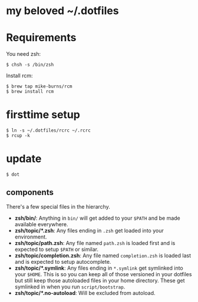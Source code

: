 # my beloved ~/.dotfiles

# Requirements
You need zsh:
```
$ chsh -s /bin/zsh
```

Install rcm:
```
$ brew tap mike-burns/rcm
$ brew install rcm
```

# firsttime setup
```
$ ln -s ~/.dotfiles/rcrc ~/.rcrc
$ rcup -k
```

# update
```
$ dot
```

## components

There's a few special files in the hierarchy.

- **zsh/bin/**: Anything in `bin/` will get added to your `$PATH` and be made
  available everywhere.
- **zsh/topic/\*.zsh**: Any files ending in `.zsh` get loaded into your
  environment.
- **zsh/topic/path.zsh**: Any file named `path.zsh` is loaded first and is
  expected to setup `$PATH` or similar.
- **zsh/topic/completion.zsh**: Any file named `completion.zsh` is loaded
  last and is expected to setup autocomplete.
- **zsh/topic/\*.symlink**: Any files ending in `*.symlink` get symlinked into
  your `$HOME`. This is so you can keep all of those versioned in your dotfiles
  but still keep those autoloaded files in your home directory. These get
  symlinked in when you run `script/bootstrap`.
- **zsh/topic/\*.no-autoload**: Will be excluded from autoload.
